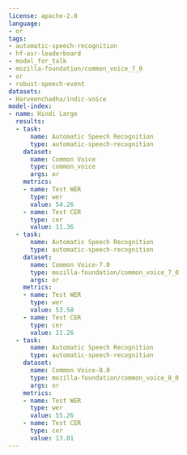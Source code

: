 ```yaml
---
license: apache-2.0
language:
- or
tags:
- automatic-speech-recognition
- hf-asr-leaderboard
- model_for_talk
- mozilla-foundation/common_voice_7_0
- or
- robust-speech-event
datasets:
- Harveenchadha/indic-voice
model-index:
- name: Hindi Large
  results:
  - task:
      name: Automatic Speech Recognition
      type: automatic-speech-recognition
    dataset:
      name: Common Voice
      type: common_voice
      args: or
    metrics:
    - name: Test WER
      type: wer
      value: 54.26
    - name: Test CER
      type: cer
      value: 11.36
  - task:
      name: Automatic Speech Recognition
      type: automatic-speech-recognition
    dataset:
      name: Common Voice-7.0
      type: mozilla-foundation/common_voice_7_0
      args: or
    metrics:
    - name: Test WER
      type: wer
      value: 53.58
    - name: Test CER
      type: cer
      value: 11.26
  - task:
      name: Automatic Speech Recognition
      type: automatic-speech-recognition
    dataset:
      name: Common Voice-8.0
      type: mozilla-foundation/common_voice_8_0
      args: or
    metrics:
    - name: Test WER
      type: wer
      value: 55.26
    - name: Test CER
      type: cer
      value: 13.01
---
```


